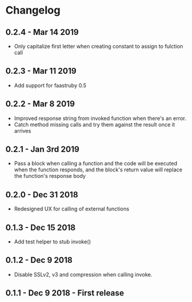 # Changelog

## 0.2.4 - Mar 14 2019
- Only capitalize first letter when creating constant to assign to fulction call

## 0.2.3 - Mar 11 2019
- Add support for faastruby 0.5

## 0.2.2 - Mar 8 2019
- Improved response string from invoked function when there's an error.
- Catch method missing calls and try them against the result once it arrives

## 0.2.1 - Jan 3rd 2019
- Pass a block when calling a function and the code will be executed when the function responds, and the block's return value will replace the function's response body

## 0.2.0 - Dec 31 2018
- Redesigned UX for calling of external functions

## 0.1.3 - Dec 15 2018
- Add test helper to stub invoke()

## 0.1.2 - Dec 9 2018
- Disable SSLv2, v3 and compression when calling invoke.

## 0.1.1 - Dec 9 2018 - First release
